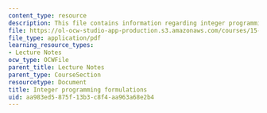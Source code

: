 ```yaml
---
content_type: resource
description: This file contains information regarding integer programming formulations.
file: https://ol-ocw-studio-app-production.s3.amazonaws.com/courses/15-053-optimization-methods-in-management-science-spring-2013/aa983ed5875f13b3c8f4aa963a68e2b4_MIT15_053S13_lec11.pdf
file_type: application/pdf
learning_resource_types:
- Lecture Notes
ocw_type: OCWFile
parent_title: Lecture Notes
parent_type: CourseSection
resourcetype: Document
title: Integer programming formulations
uid: aa983ed5-875f-13b3-c8f4-aa963a68e2b4
---
```

